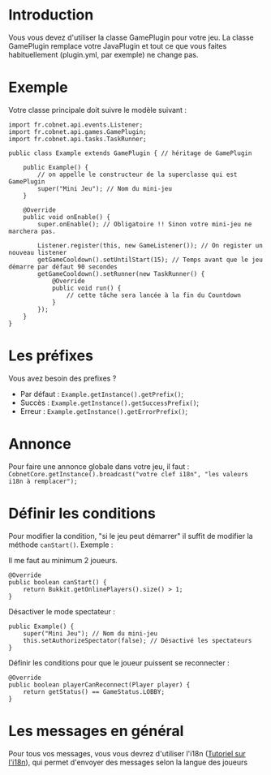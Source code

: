 Introduction
============

Vous vous devez d'utiliser la classe GamePlugin pour votre jeu.
La classe GamePlugin remplace votre JavaPlugin et tout ce que vous faites habituellement (plugin.yml, par exemple) ne change pas.

Exemple
=======
Votre classe principale doit suivre le modèle suivant :

```
import fr.cobnet.api.events.Listener;
import fr.cobnet.api.games.GamePlugin;
import fr.cobnet.api.tasks.TaskRunner;

public class Example extends GamePlugin { // héritage de GamePlugin

    public Example() {
        // on appelle le constructeur de la superclasse qui est GamePlugin
        super("Mini Jeu"); // Nom du mini-jeu
    }

    @Override
    public void onEnable() {
        super.onEnable(); // Obligatoire !! Sinon votre mini-jeu ne marchera pas.

        Listener.register(this, new GameListener()); // On register un nouveau listener
        getGameCooldown().setUntilStart(15); // Temps avant que le jeu démarre par défaut 90 secondes
        getGameCooldown().setRunner(new TaskRunner() {
            @Override
            public void run() {
                // cette tâche sera lancée à la fin du Countdown
            }
        });
    }
}
```

Les préfixes
============
Vous avez besoin des prefixes ?

* Par défaut : ``` Example.getInstance().getPrefix() ```;
* Succès : ``` Example.getInstance().getSuccessPrefix() ```;
* Erreur : ``` Example.getInstance().getErrorPrefix() ```;

Annonce
=======
Pour faire une annonce globale dans votre jeu, il faut :
``` CobnetCore.getInstance().broadcast("votre clef i18n", "les valeurs i18n à remplacer"); ```
 
Définir les conditions
======================
Pour modifier la condition, "si le jeu peut démarrer" il suffit de modifier la méthode ```canStart()```. Exemple :

Il me faut au minimum 2 joueurs.

```
@Override
public boolean canStart() {
    return Bukkit.getOnlinePlayers().size() > 1;
}
```

Désactiver le mode spectateur : 

```
public Example() {
    super("Mini Jeu"); // Nom du mini-jeu
    this.setAuthorizeSpectator(false); // Désactivé les spectateurs
}
```

Définir les conditions pour que le joueur puissent se reconnecter :

```
@Override
public boolean playerCanReconnect(Player player) {
    return getStatus() == GameStatus.LOBBY;
}
```

Les messages en général
============
Pour tous vos messages, vous vous devrez d'utiliser l'i18n (<a href="Utiliser l'API.md">Tutoriel sur l'i18n</a>), qui permet d'envoyer des messages selon la langue des joueurs